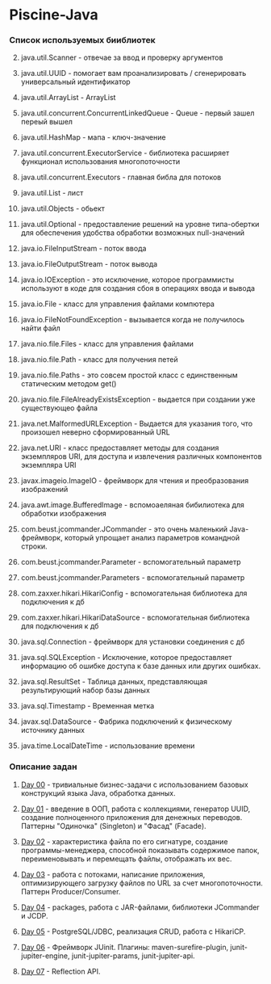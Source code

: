 # Piscine-Java
### Список используемых бииблиотек 

2.  java.util.Scanner - отвечае за ввод и проверку аргументов
3.  java.util.UUID - помогает вам проанализировать / сгенерировать универсальный идентификатор
6.  java.util.ArrayList - ArrayList
12. java.util.concurrent.ConcurrentLinkedQueue - Queue - первый зашел переый вышел
13. java.util.HashMap - мапа - ключ-значение
17. java.util.concurrent.ExecutorService - библиотека расширяет функционал использования многопоточности
18. java.util.concurrent.Executors - главная библа для потоков
25. java.util.List - лист
27. java.util.Objects - обьект
1.  java.util.Optional - предоставление решений на уровне типа-обертки для обеспечения удобства обработки возможных null-значений

4.  java.io.FileInputStream - поток ввода
5.  java.io.FileOutputStream - поток вывода
7.  java.io.IOException - это исключение, которое программисты используют в коде для создания сбоя в операциях ввода и вывода
8.  java.io.File - класс для управления файлами компютера
19. java.io.FileNotFoundException - вызывается когда не получилось найти файл

9.  java.nio.file.Files - класс для управления файлами
10. java.nio.file.Path - класс для получения петей
11. java.nio.file.Paths - это совсем простой класс с единственным статическим методом get()
16. java.nio.file.FileAlreadyExistsException - выдается при создании уже существующео файла


14. java.net.MalformedURLException - Выдается для указания того, что произошел неверно сформированный URL
15. java.net.URI - класс предоставляет методы для создания экземпляров URI, для доступа и извлечения различных компонентов экземпляра URI

20. javax.imageio.ImageIO - фреймворк для чтения и преобразования изображений

21. java.awt.image.BufferedImage - вспомоаеляная бибилиотека для обработки изображения

22. com.beust.jcommander.JCommander - это очень маленький Java-фреймворк, который упрощает анализ параметров командной строки.
23. com.beust.jcommander.Parameter - вспомогательный параметр
24. com.beust.jcommander.Parameters  - вспомогательный параметр

27. com.zaxxer.hikari.HikariConfig - вспомогательная библиотека для подключения к дб 
28. com.zaxxer.hikari.HikariDataSource - вспомогательная библиотека для подключения к дб 

29. java.sql.Connection - фреймворк для установки соединения с дб
30. java.sql.SQLException - Исключение, которое предоставляет информацию об ошибке доступа к базе данных или других ошибках.
31. java.sql.ResultSet - Таблица данных, представляющая результирующий набор базы данных
32. java.sql.Timestamp - Временная метка

32. javax.sql.DataSource - Фабрика подключений к физическому источнику данных

32. java.time.LocalDateTime - использование времени
### Описание задан
1. [Day 00](https://github.com/CreativeWex/42-Java-Piscine/tree/master/Day00) - тривиальные бизнес-задачи с использованием базовых конструкций языка Java, обработка данных.

2. [Day 01](https://github.com/CreativeWex/42-Java-Piscine/tree/master/Day01) - введение в ООП, работа с коллекциями, генератор UUID, создание полноценного приложения для денежных переводов. Паттерны "Одиночка" (Singleton) и "Фасад" (Facade).

3. [Day 02](https://github.com/CreativeWex/42-Java-Piscine/tree/master/Day02) - характеристика файла по его сигнатуре, создание программы-менеджера, способной показывать содержимое папок, переименовывать и перемещать файлы, отображать их вес.

4. [Day 03](https://github.com/CreativeWex/42-Java-Piscine/tree/master/Day03) - работа с потоками, написание приложения, оптимизирующего загрузку файлов по URL за счет многопоточности. Паттерн Producer/Consumer.

5. [Day 04](https://github.com/CreativeWex/42-Java-Piscine/tree/master/Day04) - packages, работа с JAR-файлами, библиотеки JCommander и JCDP.

6. [Day 05](https://github.com/CreativeWex/42-Java-Piscine/tree/master/Day05) - PostgreSQL/JDBC, реализация CRUD, работа с HikariCP.

7. [Day 06](https://github.com/CreativeWex/42-Java-Piscine/tree/master/Day06) - Фреймворк JUinit. Плагины: maven-surefire-plugin, junit-jupiter-engine, junit-jupiter-params, junit-jupiter-api.

8. [Day 07](https://github.com/CreativeWex/42-Java-Piscine/tree/master/Day07) - Reflection API.